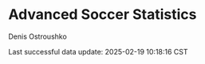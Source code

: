 # Advanced Soccer Statistics
Denis Ostroushko

<!-- gfm -->

Last successful data update: 2025-02-19 10:18:16 CST
